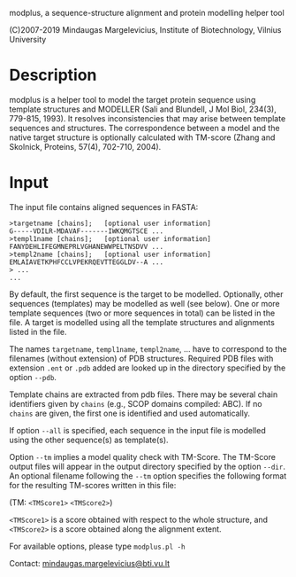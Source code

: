 modplus, a sequence-structure alignment and protein modelling 
helper tool

(C)2007-2019 Mindaugas Margelevicius, 
Institute of Biotechnology, Vilnius University

# Description

  modplus is a helper tool to model the target protein sequence using
  template structures and MODELLER (Sali and Blundell, J Mol Biol, 
  234(3), 779-815, 1993). It resolves inconsistencies that may arise
  between template sequences and structures. The correspondence
  between a model and the native target structure is optionally 
  calculated with TM-score (Zhang and Skolnick, Proteins, 57(4),
  702-710, 2004).

# Input

   The input file contains aligned sequences in FASTA:

```
>targetname [chains];   [optional user information]
G-----VDILR-MDAVAF-------IWKQMGTSCE ...
>templ1name [chains];   [optional user information]
FANYDEHLIFEGMNEPRLVGHANEWWPELTNSDVV ...
>templ2name [chains];   [optional user information]
EMLAIAVETKPHFCCLVPEKRQEVTTEGGLDV--A ...
> ...
...
```

By default, the first sequence is the target to be modelled. 
Optionally, other sequences (templates) may be modelled as well 
(see below). One or more template sequences (two or more sequences 
in total) can be listed in the file. A target is modelled using all 
the template structures and alignments listed in the file.

 The names `targetname`, `templ1name`, `templ2name`, ... have to 
correspond to the filenames (without extension) of PDB structures.
Required PDB files with extension `.ent` or `.pdb` added are looked 
up in the directory specified by the option `--pdb`.

 Template chains are extracted from pdb files. There may be several 
chain identifiers given by `chains` (e.g., SCOP domains compiled: 
ABC). If no `chains` are given, the first one is identified and 
used automatically.

 If option `--all` is specified, each sequence in the input file is 
modelled using the other sequence(s) as template(s).

 Option `--tm` implies a model quality check with TM-Score. The 
TM-Score output files will appear in the output directory specified 
by the option `--dir`. An optional filename following the `--tm` 
option specifies the following format for the resulting TM-scores 
written in this file: 

(TM: `<TMScore1>` `<TMScore2>`)

`<TMScore1>` is a score obtained with respect to the whole 
structure, and `<TMScore2>` is a score obtained along the alignment 
extent.

For available options, please type `modplus.pl -h`

Contact: <mindaugas.margelevicius@bti.vu.lt>

